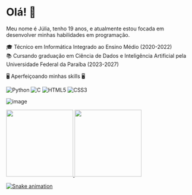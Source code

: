 # Olá! 👋

Meu nome é Júlia, tenho 19 anos, e atualmente estou focada em desenvolver minhas habilidades em programação. 

🎓 Técnico em Informática Integrado ao Ensino Médio  (2020-2022) <br>
📚 Cursando graduação em Ciência de Dados e Inteligência Artificial pela Universidade Federal da Paraíba (2023-2027)

🖥️ Aperfeiçoando minhas skills 🖥️

![Python](https://img.shields.io/badge/python-3670A0?style=for-the-badge&logo=python&logoColor=ffdd54)
![C](https://img.shields.io/badge/c-%2300599C.svg?style=for-the-badge&logo=c&logoColor=white)
![HTML5](https://img.shields.io/badge/html5-%23E34F26.svg?style=for-the-badge&logo=html5&logoColor=white)
![CSS3](https://img.shields.io/badge/css3-%231572B6.svg?style=for-the-badge&logo=css3&logoColor=white)

![image](https://github.com/juliamssilva/juliamssilva/assets/139291854/724e4745-cf5c-474a-b7fc-a3648b9dcac0)

<div>
<a href="https://github.com/juliamssilva">
<img loading="lazy" height="180em" src="https://github-readme-stats.vercel.app/api/top-langs/?username=juliamssilva&layout=compact&langs_count=7&theme=dracula"/>
<img loading="lazy" height="180em" src="https://github-readme-stats.vercel.app/api?username=juliamssilva&show_icons=true&theme=dracula&include_all_commits=true&count_private=true"/>
</div>


![Snake animation](https://github.com/juliamssilva/juliamssilva/blob/output/github-contribution-grid-snake.svg)
